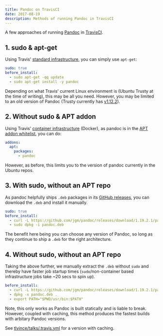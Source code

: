 ```yaml
---
title: Pandoc on TravisCI
date: 2017-08-19
description: Methods of running Pandoc in TravisCI
---
```


A few approaches of running [Pandoc](https://pandoc.org/) in [TravisCI](https://travis-ci.com/).

## 1. sudo & apt-get

Using Travis' [standard infrastructure](https://docs.travis-ci.com/user/installing-dependencies#Installing-Packages-on-Standard-Infrastructure), you can simply use `apt-get`:

```yaml
sudo: true
before_install:
  - sudo apt-get -qq update
  - sudo apt-get install -y pandoc
```

Depending on what Travis' current Linux environment is (Ubuntu Trusty at the time of writing), this may be all you need. However, you may be limited to an old version of Pandoc (Trusty currently has [v1.12.2](https://packages.ubuntu.com/trusty/pandoc)).

## 2. Without sudo & APT addon

Using Travis' [container infrastructure](https://docs.travis-ci.com/user/installing-dependencies#Installing-Packages-on-Container-Based-Infrastructure) (Docker), as pandoc is in the [APT addon whitelist](https://github.com/travis-ci/apt-package-whitelist/search?utf8=%E2%9C%93&q=pandoc&type=), you can do:

```yaml
addons:
  apt:
    packages:
      - pandoc
```

However, as before, this limits you to the version of pandoc currently in the Ubuntu repos.

## 3. With sudo, without an APT repo

As pandoc helpfully ships `.deb` packages in its [GitHub releases](https://github.com/jgm/pandoc/releases), you can download the `.deb` and install it manually.

```yaml
sudo: true
before_install:
  - curl -L https://github.com/jgm/pandoc/releases/download/1.19.2.1/pandoc-1.19.2.1-1-amd64.deb > pandoc.deb
  - sudo dpkg -i pandoc.deb
```

The benefit here being you can choose any version of Pandoc, so long as they continue to ship a `.deb` for the right architecture.

## 4. Without sudo, without an APT repo

Taking the above further, we manually extract the `.deb` without `sudo` and thereby have faster job startup times (`sudo`/non-container based infrastructure jobs take ~20 secs to spin up).

```yaml
before_install:
  - curl -L https://github.com/jgm/pandoc/releases/download/1.19.2.1/pandoc-1.19.2.1-1-amd64.deb > pandoc.deb
  - dpkg -x pandoc.deb .
  - export PATH="$PWD/usr/bin:$PATH"
```

Note, this only works as Pandoc is built statically and is liable to break. However, coupled with caching, this method produces the fastest builds with arbitary Pandoc versions.

See [tlvince/talks/.travis.yml](https://github.com/tlvince/talks/blob/c8f6d3ecd25f3fdd7c0db61fb498857a9fc4809a/.travis.yml) for a version with caching.
